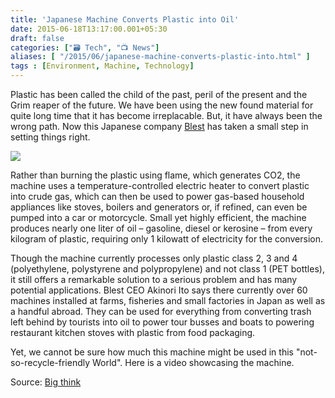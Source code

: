 ```yaml
---
title: 'Japanese Machine Converts Plastic into Oil'
date: 2015-06-18T13:17:00.001+05:30
draft: false
categories: ["🗃️ Tech", "📺 News"]
aliases: [ "/2015/06/japanese-machine-converts-plastic-into.html" ]
tags : [Environment, Machine, Technology]
---
```


Plastic has been called the child of the past, peril of the present and the Grim reaper of the future. We have been using the new found material for quite long time that it has become irreplacable. But, it have always been the wrong path. Now this Japanese company [Blest](https://www.blest.co.jp/) has taken a small step in setting things right.  

[![](https://www.brainpickings.org/bigthink/plasticoil.png)](https://www.brainpickings.org/bigthink/plasticoil.png)

  
Rather than burning the plastic using flame, which generates CO2, the machine uses a temperature-controlled electric heater to convert plastic into crude gas, which can then be used to power gas-based household appliances like stoves, boilers and generators or, if refined, can even be pumped into a car or motorcycle. Small yet highly efficient, the machine produces nearly one liter of oil – gasoline, diesel or kerosine – from every kilogram of plastic, requiring only 1 kilowatt of electricity for the conversion.  
  
Though the machine currently processes only plastic class 2, 3 and 4 (polyethylene, polystyrene and polypropylene) and not class 1 (PET bottles), it still offers a remarkable solution to a serious problem and has many potential applications. Blest CEO Akinori Ito says there currently over 60 machines installed at farms, fisheries and small factories in Japan as well as a handful abroad. They can be used for everything from converting trash left behind by tourists into oil to power tour busses and boats to powering restaurant kitchen stoves with plastic from food packaging.  
  
Yet, we cannot be sure how much this machine might be used in this "not-so-recycle-friendly World". Here is a video showcasing the machine.  

Source: [Big think](https://bigthink.com/design-for-good/japanese-machine-converts-plastic-to-oil)